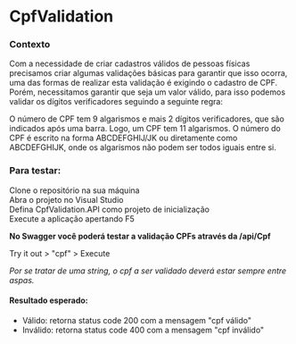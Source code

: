 # CpfValidation


### Contexto

Com a necessidade de criar cadastros válidos de pessoas físicas precisamos criar algumas validações básicas para garantir que isso ocorra, uma das formas de realizar esta validação é exigindo o cadastro de CPF. Porém, necessitamos garantir que seja um valor válido, para isso podemos validar os dígitos verificadores seguindo a seguinte regra:

O número de CPF tem 9 algarismos e mais 2 dígitos verificadores, que são indicados após uma barra. Logo, um CPF tem 11 algarismos. O número do CPF é escrito na forma ABCDEFGHIJ/JK ou diretamente como ABCDEFGHIJK, onde os algarismos não podem ser todos iguais entre si. 

### Para testar:
Clone o repositório na sua máquina</br>
Abra o projeto no Visual Studio</br>
Defina CpfValidation.API como projeto de inicialização</br>
Execute a aplicação apertando F5</br>

<b> No Swagger você poderá testar a validação CPFs através da /api/Cpf</b></br>
<p>Try it out > "cpf" > Execute</p>

*Por se tratar de uma string, o cpf a ser validado deverá estar sempre entre aspas.* 


#### Resultado esperado:
 
 - Válido: retorna status code 200 com a mensagem "cpf válido"
 - Inválido: retorna status code 400 com a mensagem "cpf inválido"
